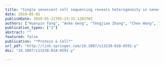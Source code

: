 ```yaml
---
title: "Single senescent cell sequencing reveals heterogeneity in senescent cells induced by telomere erosion."
date: 2019-05-01
publishDate: 2019-05-21T05:23:31.128370Z
authors: ["Huanyin Tang", "Anke Geng", "Tengjiao Zhang", "Chen Wang", "Ying Jiang", "Zhiyong Mao<sup>aaa</sup>"]
publication_types: ["2"]
abstract: ""
featured: false
publication: "*Protein & Cell*"
url_pdf: "http://link.springer.com/10.1007/s13238-018-0591-y"
doi: "10.1007/s13238-018-0591-y"

---
```


